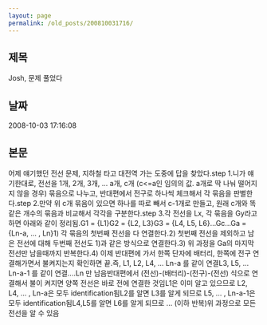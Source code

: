 ```yaml
---
layout: page
permalink: /old_posts/200810031716/
---
```


## 제목
Josh, 문제 풀었다

## 날짜
2008-10-03 17:16:08

## 본문
어제 얘기했던 전선 문제, 지하철 타고 대전역 가는 도중에 답을 찾았다.step 1.니가 얘기한대로, 전선을 1개, 2개, 3개, ... a개, c개 (c<=a인 임의의 값. a개로 딱 나눠 떨어지지 않을 경우) 묶음으로 나누고, 반대편에서 전구로 하나씩 체크해서 각 묶음을 판별한다.step 2.만약 위 c개 묶음이 있으면 하나를 따로 빼서 c-1개로 만들고, 원래 c개와 똑같은 개수의 묶음과 비교해서 각각을 구분한다.step 3.각 전선을 Lx, 각 묶음을 Gy라고 하면 아래와 같이 정리됨.G1 = {L1}G2 = {L2, L3}G3 = {L4, L5, L6}...Gc...Ga = {Ln-a, ... , Ln}1) 각 묶음의 첫번째 전선을 다 연결한다.2) 첫번째 전선을 제외하고 남은 전선에 대해 두번째 전선도 1)과 같은 방식으로 연결한다.3) 위 과정을 Ga의 마지막 전선만 남을때까지 반복한다.4) 이제 반대편에 가서 한쪽 단자에 배터리, 한쪽에 전구 연결해가면서 불켜지는지 확인하면 끝.즉, L1, L2, L4, ... Ln-a 를 같이 연결L3, L5, ... Ln-a-1 를 같이 연결....Ln 만 남음반대편에서 (전선)-(배터리)-(전구)-(전선) 식으로 연결해서 불이 켜지면 양쪽 전선은 바로 전에 연결한 것임L1은 이미 알고 있으므로 L2, L4, ... , Ln-a은 모두 identification됨L2를 알면 L3를 알게 되므로 L5, ... , Ln-a-1은 모두 identification됨L4,L5를 알면 L6를 알게 되므로 ... (이하 반복)위 과정으로 모든 전선을 알 수 있음